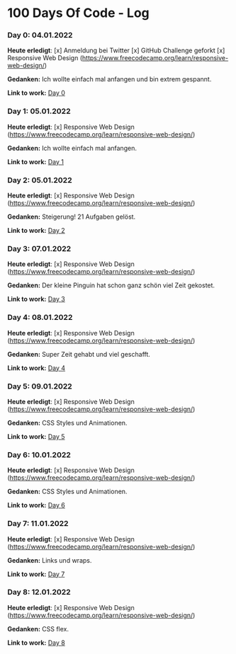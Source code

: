 # 100 Days Of Code - Log

### Day 0: 04.01.2022

**Heute erledigt**: [x] Anmeldung bei Twitter
                    [x] GitHub Challenge geforkt
                    [x] Responsive Web Design (https://www.freecodecamp.org/learn/responsive-web-design/)

**Gedanken:** Ich wollte einfach mal anfangen und bin extrem gespannt.

**Link to work:** [Day 0](https://github.com/swaehnie/100-days-of-code/tree/kallaway-patch-1/Responsive%20Web%20Design/Day%200)

### Day 1: 05.01.2022

**Heute erledigt**: [x] Responsive Web Design (https://www.freecodecamp.org/learn/responsive-web-design/)

**Gedanken:** Ich wollte einfach mal anfangen.

**Link to work:** [Day 1](https://github.com/swaehnie/100-days-of-code/tree/kallaway-patch-1/Responsive%20Web%20Design/Day%20001)


### Day 2: 05.01.2022

**Heute erledigt**: [x] Responsive Web Design (https://www.freecodecamp.org/learn/responsive-web-design/)

**Gedanken:** Steigerung! 21 Aufgaben gelöst.

**Link to work:** [Day 2](https://github.com/swaehnie/100-days-of-code/tree/kallaway-patch-1/Responsive%20Web%20Design/Day%20002)


### Day 3: 07.01.2022

**Heute erledigt**: [x] Responsive Web Design (https://www.freecodecamp.org/learn/responsive-web-design/)

**Gedanken:** Der kleine Pinguin hat schon ganz schön viel Zeit gekostet.

**Link to work:** [Day 3](https://github.com/swaehnie/100-days-of-code/tree/kallaway-patch-1/Responsive%20Web%20Design/Day%20003)


### Day 4: 08.01.2022

**Heute erledigt**: [x] Responsive Web Design (https://www.freecodecamp.org/learn/responsive-web-design/)

**Gedanken:** Super Zeit gehabt und viel geschafft.

**Link to work:** [Day 4](https://github.com/swaehnie/100-days-of-code/tree/kallaway-patch-1/Responsive%20Web%20Design/Day%20004)


### Day 5: 09.01.2022

**Heute erledigt**: [x] Responsive Web Design (https://www.freecodecamp.org/learn/responsive-web-design/)

**Gedanken:** CSS Styles und Animationen.

**Link to work:** [Day 5](https://github.com/swaehnie/100-days-of-code/tree/kallaway-patch-1/Responsive%20Web%20Design/Day%20005)


### Day 6: 10.01.2022

**Heute erledigt**: [x] Responsive Web Design (https://www.freecodecamp.org/learn/responsive-web-design/)

**Gedanken:** CSS Styles und Animationen.

**Link to work:** [Day 6](https://github.com/swaehnie/100-days-of-code/tree/kallaway-patch-1/Responsive%20Web%20Design/Day%20006)


### Day 7: 11.01.2022

**Heute erledigt**: [x] Responsive Web Design (https://www.freecodecamp.org/learn/responsive-web-design/)

**Gedanken:** Links und wraps.

**Link to work:** [Day 7](https://github.com/swaehnie/100-days-of-code/tree/kallaway-patch-1/Responsive%20Web%20Design/Day%20007)


### Day 8: 12.01.2022

**Heute erledigt**: [x] Responsive Web Design (https://www.freecodecamp.org/learn/responsive-web-design/)

**Gedanken:** CSS flex.

**Link to work:** [Day 8](https://github.com/swaehnie/100-days-of-code/tree/kallaway-patch-1/Responsive%20Web%20Design/Day%20008)
